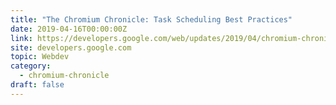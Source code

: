 ```yaml
---
title: "The Chromium Chronicle: Task Scheduling Best Practices"
date: 2019-04-16T00:00:00Z
link: https://developers.google.com/web/updates/2019/04/chromium-chronicle-1?utm_medium=RSS&utm_source=hune
site: developers.google.com
topic: Webdev
category:
  - chromium-chronicle
draft: false
---
```

